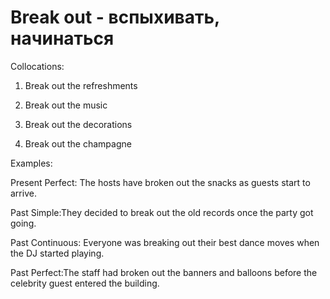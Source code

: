 # Break out - вспыхивать, начинаться

Collocations:

1. Break out the refreshments

2. Break out the music

3. Break out the decorations

4. Break out the champagne

Examples:

Present Perfect: The hosts have broken out the snacks as guests start to arrive.

Past Simple:They decided to break out the old records once the party got going.

Past Continuous: Everyone was breaking out their best dance moves when the DJ started playing.

Past Perfect:The staff had broken out the banners and balloons before the celebrity guest entered the building.

